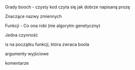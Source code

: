 Grady booch - czysty kod czyta się jak dobrze napisaną prozę

Znaczące nazwy zmiennych

Funkcji - Co ona robi (nie algorytm genetyczny)

Jedna czynność

is na początku funkcji, która zwraca boola

argumenty wyjściowe

komentarze
